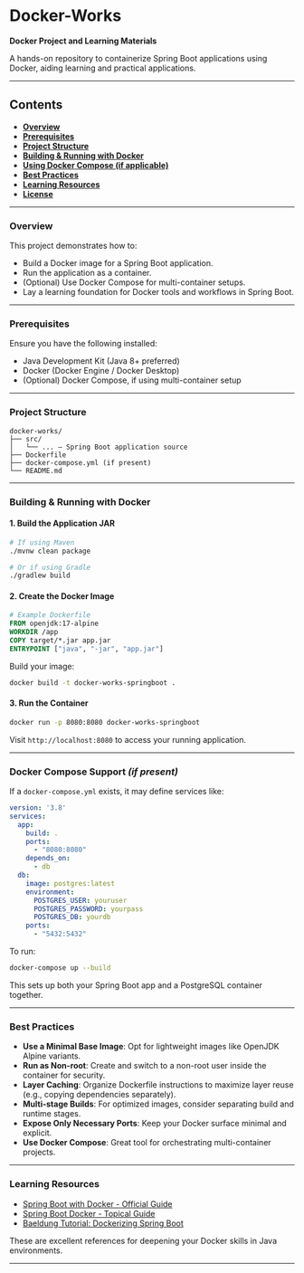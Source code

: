 # Docker-Works

**Docker Project and Learning Materials**

A hands-on repository to containerize Spring Boot applications using Docker, aiding learning and practical applications.

---

## Contents

- **[Overview](#overview)**
- **[Prerequisites](#prerequisites)**
- **[Project Structure](#project-structure)**
- **[Building & Running with Docker](#building--running-with-docker)**
- **[Using Docker Compose (if applicable)](#docker-compose-support)**
- **[Best Practices](#best-practices)**
- **[Learning Resources](#learning-resources)**
- **[License](#license)**

---

### Overview

This project demonstrates how to:

- Build a Docker image for a Spring Boot application.
- Run the application as a container.
- (Optional) Use Docker Compose for multi-container setups.
- Lay a learning foundation for Docker tools and workflows in Spring Boot.

---

### Prerequisites

Ensure you have the following installed:

- Java Development Kit (Java 8+ preferred)
- Docker (Docker Engine / Docker Desktop)
- (Optional) Docker Compose, if using multi-container setup

---

### Project Structure

```
docker-works/
├── src/
│   └── ... – Spring Boot application source
├── Dockerfile
├── docker-compose.yml (if present)
└── README.md
```

---

### Building & Running with Docker

#### 1. Build the Application JAR

```bash
# If using Maven
./mvnw clean package

# Or if using Gradle
./gradlew build
```

#### 2. Create the Docker Image

```dockerfile
# Example Dockerfile
FROM openjdk:17-alpine
WORKDIR /app
COPY target/*.jar app.jar
ENTRYPOINT ["java", "-jar", "app.jar"]
```

Build your image:

```bash
docker build -t docker-works-springboot .
```

#### 3. Run the Container

```bash
docker run -p 8080:8080 docker-works-springboot
```

Visit `http://localhost:8080` to access your running application.

---

### Docker Compose Support *(if present)*

If a `docker-compose.yml` exists, it may define services like:

```yaml
version: '3.8'
services:
  app:
    build: .
    ports:
      - "8080:8080"
    depends_on:
      - db
  db:
    image: postgres:latest
    environment:
      POSTGRES_USER: youruser
      POSTGRES_PASSWORD: yourpass
      POSTGRES_DB: yourdb
    ports:
      - "5432:5432"
```

To run:

```bash
docker-compose up --build
```

This sets up both your Spring Boot app and a PostgreSQL container together.

---

### Best Practices

- **Use a Minimal Base Image**: Opt for lightweight images like OpenJDK Alpine variants.
- **Run as Non-root**: Create and switch to a non-root user inside the container for security.
- **Layer Caching**: Organize Dockerfile instructions to maximize layer reuse (e.g., copying dependencies separately).
- **Multi-stage Builds**: For optimized images, consider separating build and runtime stages.
- **Expose Only Necessary Ports**: Keep your Docker surface minimal and explicit.
- **Use Docker Compose**: Great tool for orchestrating multi-container projects.

---

### Learning Resources

- [Spring Boot with Docker - Official Guide](https://spring.io/guides/gs/spring-boot-docker)
- [Spring Boot Docker - Topical Guide](https://spring.p2hp.com/guides/topicals/spring-boot-docker/index.html)
- [Baeldung Tutorial: Dockerizing Spring Boot](https://www.baeldung.com/dockerizing-spring-boot-application)

These are excellent references for deepening your Docker skills in Java environments.

---


